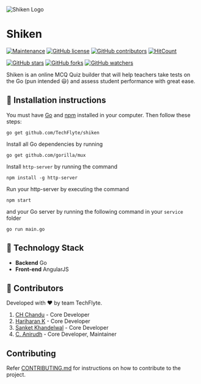 ![Shiken Logo](ui/img/shiken2.png)
# Shiken

[![Maintenance](https://img.shields.io/badge/Maintained%3F-yes-green.svg)](https://github.com/C-Anirudh/shiken/graphs/commit-activity) [![GitHub license](https://img.shields.io/github/license/C-Anirudh/shiken.svg)](https://github.com/C-Anirudh/shiken/blob/master/LICENSE) [![GitHub contributors](https://img.shields.io/github/contributors/C-Anirudh/shiken.svg)](https://GitHub.com/C-Anirudh/shiken/graphs/contributors/) [![HitCount](http://hits.dwyl.io/C-Anirudh/shiken.svg)](http://hits.dwyl.io/C-Anirudh/shiken)

[![GitHub stars](https://img.shields.io/github/stars/C-Anirudh/shiken.svg?style=social&label=Star&maxAge=2592000)](https://GitHub.com/C-Anirudh/shiken/stargazers/) [![GitHub forks](https://img.shields.io/github/forks/C-Anirudh/shiken.svg?style=social&label=Fork&maxAge=2592000)](https://GitHub.com/C-Anirudh/shiken/network/) [![GitHub watchers](https://img.shields.io/github/watchers/C-Anirudh/shiken.svg?style=social&label=Watch&maxAge=2592000)](https://GitHub.com/C-Anirudh/shiken/watchers/)

Shiken is an online MCQ Quiz builder that will help teachers take tests on the Go (pun intended :smiley:) and assess student performance with great ease.


## :minidisc: Installation instructions
You must have [Go](https://golang.org/) and [npm](https://www.npmjs.com/) installed in your computer. Then follow these steps:

```
go get github.com/TechFlyte/shiken
```

Install all Go dependencies by running
```
go get github.com/gorilla/mux
```
Install `http-server` by running the command
```
npm install -g http-server
```

Run your http-server by executing the command 
```
npm start
```
and your Go server by running the following command in your `service` folder
```
go run main.go
```

## :wrench: Technology Stack
* **Backend** Go
* **Front-end** AngularJS

## :gem: Contributors
Developed with :hearts: by team TechFlyte.
1. [CH Chandu](https://github.com/chanduch1999) - Core Developer
2. [Hariharan K](https://github.com/harrycode007) - Core Developer
3. [Sanket Khandelwal](https://github.com/teknas07) - Core Developer
4. [C. Anirudh](https://github.com/C-Anirudh) - Core Developer, Maintainer

## Contributing

Refer [CONTRIBUTING.md](https://github.com/C-Anirudh/shiken/blob/master/CONTRIBUTING.md) for instructions on how to contribute to the project.
